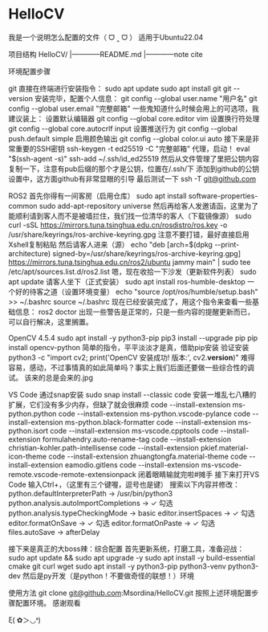 # HelloCV
我是一个说明怎么配置的文件（ ᗜ ‸ ᗜ ）
适用于Ubuntu22.04


项目结构
HelloCV/
|————README.md
|————note cite


环境配置步骤

  git
    直接在终端进行安装指令：
      sudo apt update
      sudo apt install git
      git --version
    安装完毕，配置个人信息：
      git config --global user.name "用户名"
      git config --global user.email "完整邮箱"
    一些鬼知道什么时候会用上的可选项，我建议装上：
      设置默认编辑器
        git config --global core.editor vim
      设置换行符处理
        git config --global core.autocrlf input
      设置推送行为
        git config --global push.default simple
      启用颜色输出
        git config --global color.ui auto
    接下来是非常重要的SSH密钥
      ssh-keygen -t ed25519 -C "完整邮箱"
    代理，启动！
      eval "$(ssh-agent -s)"
      ssh-add ~/.ssh/id_ed25519
    然后从文件管理了里把公钥内容复制一下，注意有pub后缀的那个才是公钥，位置在/.ssh/下
    添加到github的公钥设置中，这方面github有非常显眼的引导
    最后测试一下
      ssh -T git@github.com

  ROS2
    首先你得有一间客房（启用仓库）
      sudo apt install software-properties-common
      sudo add-apt-repository universe
    然后再给客人发邀请函，这里为了能顺利请到客人而不是被墙拦住，我们找一位清华的客人（下载镜像源）
      sudo curl -sSL https://mirrors.tuna.tsinghua.edu.cn/rosdistro/ros.key -o /usr/share/keyrings/ros-archive-keyring.gpg
    注意不要打错，最好直接启用Xshell复制粘贴
    然后请客人进来（源）
      echo "deb [arch=$(dpkg --print-architecture) signed-by=/usr/share/keyrings/ros-archive-keyring.gpg] https://mirrors.tuna.tsinghua.edu.cn/ros2/ubuntu jammy main" | sudo tee /etc/apt/sources.list.d/ros2.list
    嗯，现在收拾一下沙发（更新软件列表）
      sudo apt update
    请客人坐下（正式安装）
      sudo apt install ros-humble-desktop
    一个好的待客之道（设置环境变量）
      echo "source /opt/ros/humble/setup.bash" >> ~/.bashrc
      source ~/.bashrc
    现在已经安装完成了，用这个指令来查看一些基础信息：
      ros2 doctor
    出现一些警告是正常的，只是一些内容的提醒更新而已，可以自行解决，这里搁置。

  OpenCV 4.5.4
      sudo apt install -y python3-pip
      pip3 install --upgrade pip
      pip install opencv-python
    简单的指令，平平淡淡才是真，借助pip安装
    验证安装
      python3 -c "import cv2; print('OpenCV 安装成功! 版本:', cv2.__version__)"
    难得容易，感动，不过事情真的如此简单吗？事实上我们后面还要做一些综合性的调试。
    该来的总是会来的.jpg

  VS Code
    通过snap安装
      sudo snap install --classic code
    安装一堆乱七八糟的扩展，它们没有多少内存，但缺了就会很麻烦
      code --install-extension ms-python.python
      code --install-extension ms-python.vscode-pylance
      code --install-extension ms-python.black-formatter
      code --install-extension ms-python.isort
      code --install-extension ms-vscode.cpptools
      code --install-extension formulahendry.auto-rename-tag
      code --install-extension christian-kohler.path-intellisense
      code --install-extension pkief.material-icon-theme
      code --install-extension zhuangtongfa.material-theme
      code --install-extension eamodio.gitlens
      code --install-extension ms-vscode-remote.vscode-remote-extensionpack
    闭着眼睛输就完啦#摊手
    接下来打开VS Code
    输入Ctrl+，（这里有三个键喔，逗号也是键）
    搜索以下内容并修改：
      python.defaultInterpreterPath → /usr/bin/python3
      python.analysis.autoImportCompletions → ✓ 勾选
      python.analysis.typeCheckingMode → basic
      editor.insertSpaces → ✓ 勾选
      editor.formatOnSave → ✓ 勾选
      editor.formatOnPaste → ✓ 勾选
      files.autoSave → afterDelay

  接下来是真正的大boss辣：综合配置
    首先更新系统，打磨工具，准备迎战：
      sudo apt update && sudo apt upgrade -y
      sudo apt install -y build-essential cmake git curl wget
      sudo apt install -y python3-pip python3-venv python3-dev
    然后是py开发（是python！不要做奇怪的联想！）环境













使用方法
git clone git@github.com:Msordina/HelloCV.git
按照上述环境配置步骤配置环境。
感谢观看




ξ( ✿＞◡❛)
